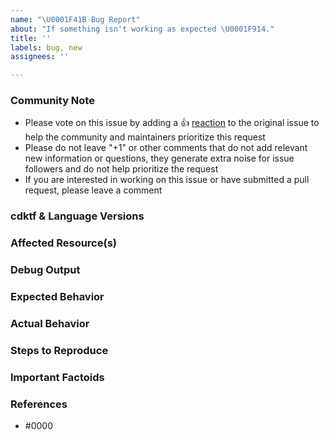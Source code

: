 ```yaml
---
name: "\U0001F41B Bug Report"
about: "If something isn't working as expected \U0001F914."
title: ''
labels: bug, new
assignees: ''

---
```


<!--- Please keep this note for the community --->

### Community Note

* Please vote on this issue by adding a 👍 [reaction](https://blog.github.com/2016-03-10-add-reactions-to-pull-requests-issues-and-comments/) to the original issue to help the community and maintainers prioritize this request
* Please do not leave "+1" or other comments that do not add relevant new information or questions, they generate extra noise for issue followers and do not help prioritize the request
* If you are interested in working on this issue or have submitted a pull request, please leave a comment

<!--- Thank you for keeping this note for the community --->

### cdktf & Language Versions

<!--- Please make note of the version you are using for the `hashicorp/terraform-cdk` and language bindings you are using.
If you are not running the latest version, please upgrade because your issue may have already been fixed. --->

### Affected Resource(s)

<!--- Please list the affected resources. --->

### Debug Output

<!---
Please provide a link to a GitHub Gist containing the complete debug output. Please do NOT paste the debug output in the issue; just paste a link to the Gist.
--->

### Expected Behavior

<!--- What should have happened? --->

### Actual Behavior

<!--- What actually happened? --->

### Steps to Reproduce

<!--- Please list the steps required to reproduce the issue. --->

### Important Factoids

<!--- Are there anything atypical about your accounts that we should know? --->

### References

<!---
Information about referencing Github Issues: https://help.github.com/articles/basic-writing-and-formatting-syntax/#referencing-issues-and-pull-requests

Are there any other GitHub issues (open or closed) or pull requests that should be linked here? Vendor documentation? For example:
--->

* #0000
